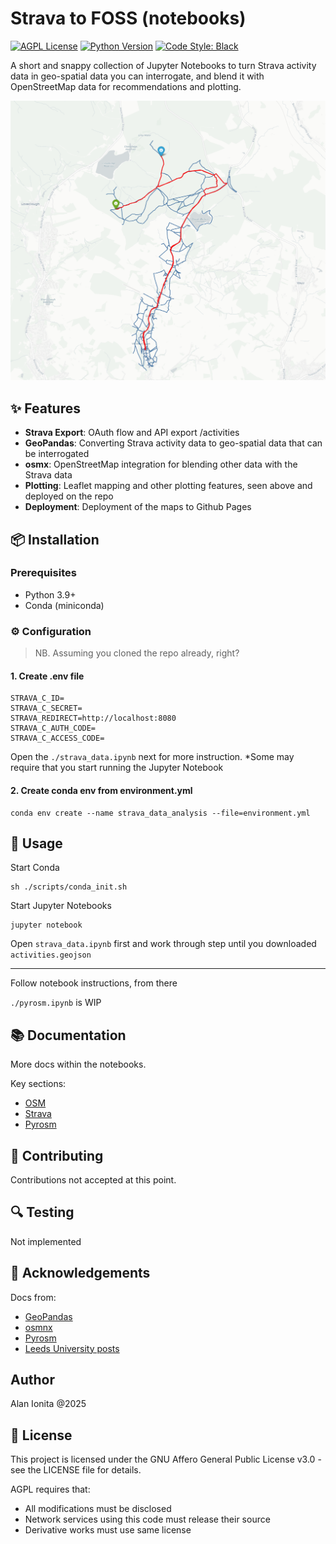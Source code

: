 # Strava to FOSS (notebooks)

[![AGPL License](https://img.shields.io/badge/license-AGPL--3.0-blue.svg)](https://opensource.org/licenses/AGPL-3.0)
[![Python Version](https://img.shields.io/badge/python-3.8%2B-blue)](https://python.org)
[![Code Style: Black](https://img.shields.io/badge/code%20style-black-000000.svg)](https://github.com/psf/black)

A short and snappy collection of Jupyter Notebooks to turn Strava activity data in geo-spatial data you can interrogate, and blend it with OpenStreetMap data for recommendations and plotting.

![Project Screenshot](docs/screen1.png) <!-- Optional -->

## ✨ Features

- **Strava Export**: OAuth flow and API export /activities
- **GeoPandas**: Converting Strava activity data to geo-spatial data that can be interrogated
- **osmx**: OpenStreetMap integration for blending other data with the Strava data
- **Plotting**: Leaflet mapping and other plotting features, seen above and deployed on the repo
- **Deployment**: Deployment of the maps to Github Pages

## 📦 Installation

### Prerequisites
- Python 3.9+
- Conda (miniconda)

### ⚙️ Configuration

> NB. Assuming you cloned the repo already, right?

#### 1. Create .env file 

```
STRAVA_C_ID=
STRAVA_C_SECRET=
STRAVA_REDIRECT=http://localhost:8080
STRAVA_C_AUTH_CODE=
STRAVA_C_ACCESS_CODE=

```

Open the `./strava_data.ipynb` next for more instruction. *Some may require that you start running the Jupyter Notebook

#### 2. Create conda env from environment.yml

```
conda env create --name strava_data_analysis --file=environment.yml
```

## 🚀 Usage

Start Conda

```
sh ./scripts/conda_init.sh
```

Start Jupyter Notebooks

```
jupyter notebook
```

Open `strava_data.ipynb` first and work through step until you downloaded `activities.geojson`

---

Follow notebook instructions, from there

`./pyrosm.ipynb` is WIP

## 📚 Documentation

More docs within the notebooks.

Key sections:
- [OSM](./osm.ipynb)
- [Strava](./strava_data.ipynb)
- [Pyrosm](./pyrosm.ipynb)

## 🤝 Contributing

Contributions not accepted at this point.

## 🔍 Testing

Not implemented

## 🙏 Acknowledgements

Docs from:
- [GeoPandas](https://geopandas.org/en/stable/docs.html)
- [osmnx](https://osmnx.readthedocs.io/en/stable/index.html)
- [Pyrosm](https://pyrosm.readthedocs.io/en/latest/reference.html#pyrosm.pyrosm.OSM)
- [Leeds University posts](https://udsleeds.github.io/openinfra/articles/osm-python.html)

## Author

Alan Ionita @2025

## 📜 License
This project is licensed under the GNU Affero General Public License v3.0 - see the LICENSE file for details.

AGPL requires that:
- All modifications must be disclosed
- Network services using this code must release their source
- Derivative works must use same license
